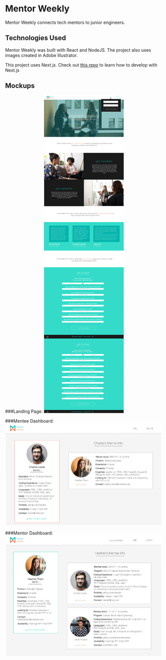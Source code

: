# Mentor Weekly

Mentor Weekly connects tech mentors to junior engineers.

## Technologies Used

Mentor Weekly was built with React and NodeJS. The project also uses images created in Adobe Illustrator.

This project uses Next.js.
Check out [this repo](https://github.com/zeit/next.js/) to learn how to develop with Next.js

## Mockups

###Landing Page:
![Mentor Weekly landing page mockup](./images/mentor-mockups-landingpage.jpg)

###Mentee Dashboard:
![Mentor Weekly mentee dashboard mockup](./images/mentor-mockups-mentee-dashboard.jpg)

###Mentor Dashboard:
![Mentor Weekly mentor dashboard mockup](./images/mentor-mockups-mentor-dashboard.jpg)
